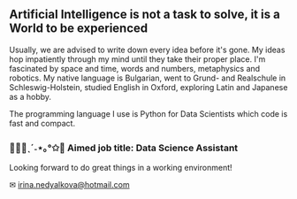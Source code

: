 ## Artificial Intelligence is not a task to solve, it is a World to be experienced
Usually, we are advised to write down every idea before it's gone. My ideas hop impatiently through my mind until they take their proper place. I'm fascinated by space and time, words and numbers, metaphysics and robotics. My native language is Bulgarian, went to Grund- and Realschule in Schleswig-Holstein, studied English in Oxford, exploring Latin and Japanese as a hobby.

The programming language I use is Python for Data Scientists which code is fast and compact.
### 👩🏻‍💻ˎˊ˗⋆｡°✩📄 Aimed job title: Data Science Assistant
Looking forward to do great things in a working environment!

✉ irina.nedyalkova@hotmail.com
